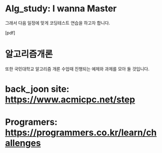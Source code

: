 # Alg_study: I wanna Master

그래서 다음 일정에 맞게 코딩테스트 연습을 하고자 합니다.

[pdf] 
# 알고리즘개론
  또한 국민대학교 알고리즘 개론 수업때 진행되는 예제와 과제를 모아 둘 것입니다.
  
  
# back_joon site: https://www.acmicpc.net/step
# Programers: https://programmers.co.kr/learn/challenges
